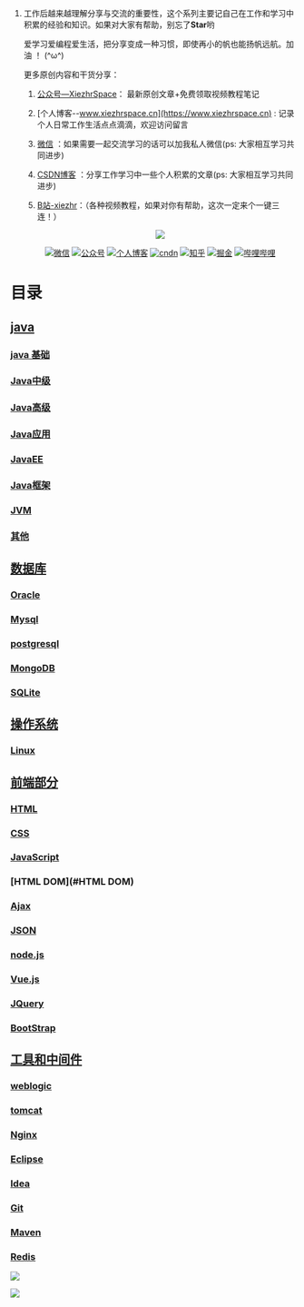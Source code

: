 1. 工作后越来越理解分享与交流的重要性，这个系列主要记自己在工作和学习中积累的经验和知识。如果对大家有帮助，别忘了**Star**哟

   爱学习爱编程爱生活，把分享变成一种习惯，即使再小的帆也能扬帆远航。加油 ！ (^ω^)

   更多原创内容和干货分享：

   1. [公众号—XiezhrSpace](#公众号)： 最新原创文章+免费领取视频教程笔记

   2. [个人博客--www.xiezhrspace.cn](https://www.xiezhrspace.cn) : 记录个人日常工作生活点点滴滴，欢迎访问留言

   3. [微信](#联系我) ：如果需要一起交流学习的话可以加我私人微信(ps: 大家相互学习共同进步)

   4. [CSDN博客](#联系我) ：分享工作学习中一些个人积累的文章(ps: 大家相互学习共同进步)

   5. [B站-xiezhr](https://space.bilibili.com/305330347)：（各种视频教程，如果对你有帮助，这次一定来个一键三连！）

      

   <p align="center">
       <a href="https://xiezhr.gitee.io/" target="_blank">
           <img src="https://gitee.com/xiezhr/image-learn-bed/raw/master/image/logo-ht.png" width=""/>
       </a>
   </p>

   

   

   
   <p align="center">
     <a href="#微信"><img src="https://img.shields.io/badge/weChat-%E5%BE%AE%E4%BF%A1%E5%8F%B7-green.svg" alt="微信"></a>
     <a href="#公众号"><img src="https://img.shields.io/badge/%E5%85%AC%E4%BC%97%E5%8F%B7-XiezhrSpace-blue.svg" alt="公众号"></a>
     <a href="#个人博客"><img src="https://img.shields.io/badge/%E4%B8%AA%E4%BA%BA%E5%8D%9A%E5%AE%A2-www.xiezhrspace.cn-orange.svg" alt="个人博客"></a>
     <a href="https://blog.csdn.net/rong09_13"><img src="https://img.shields.io/badge/csdn-CSDN-red.svg" alt="cndn"></a>
      <a href="https://www.zhihu.com/people/rong-xie-49-35/posts"><img 		         src="https://img.shields.io/badge/zhihu-%E7%9F%A5%E4%B9%8E-blue.svg" alt="知乎"></a>
     <a href="https://juejin.im/user/1829211147871415"><img src="https://img.shields.io/badge/juejin-%E6%8E%98%E9%87%91-9cf.svg" alt="掘金"></a>
     <a href="https://space.bilibili.com/305330347"><img src="https://img.shields.io/badge/bilibili-%E5%93%94%E5%93%A9%E5%93%94%E5%93%A9-critical.svg" alt="哔哩哔哩"></a> 
   </p>



# 目录

## [java](#java)

###  [java 基础](#java基础)

### [Java中级](#java中级)

### [Java高级](#Java高级)

### [Java应用](#Java应用)

### [JavaEE](#JavaEE)

### [Java框架](#Java框架)

### [JVM](#jvm)

### [其他](#其他)

## [数据库](#数据库)

### [Oracle](#Oracle)

### [Mysql](#Mysql)

### [postgresql](#postgresql)

### [MongoDB](#MongoDB)

### [SQLite](#SQLite )

## [操作系统](#操作系统)

### [Linux](#lLinux)

## [前端部分](#前端部分)

### [HTML](#HTML)

### [CSS](#CSS)

### [JavaScript](#JavaScript)

### [HTML DOM](#HTML DOM)

### [Ajax](#Ajax)

### [JSON](#JSON)

### [node.js](#node.js)

### [Vue.js](#vue.js)

### [JQuery](#JQuery)

### [BootStrap](#BootStrap)

## [工具和中间件](#工具和中间件)

### [weblogic](#weblogic)

### [tomcat](#tomcat)

### [Nginx](#Nginx)

### [Eclipse](#eclipse)

###  [Idea](#idea)

### [Git](#Git)

### [Maven](#Maven)

### [Redis](#Redis)









<a name="微信"></a> 

![](https://gitee.com/xiezhr/image-learn-bed/raw/master/image/wx.jpg)

 <a name="公众号"></a>

![](https://gitee.com/xiezhr/image-learn-bed/raw/master/image/微信公众号.png)

